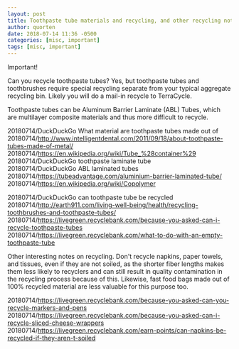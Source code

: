 ```yaml
---
layout: post
title: Toothpaste tube materials and recycling, and other recycling notes
author: quorten
date: 2018-07-14 11:36 -0500
categories: [misc, important]
tags: [misc, important]
---
```


Important!

Can you recycle toothpaste tubes?  Yes, but toothpaste tubes and
toothbrushes require special recycling separate from your typical
aggregate recycling bin.  Likely you will do a mail-in recycle to
TerraCycle.

Toothpaste tubes can be Aluminum Barrier Laminate (ABL) Tubes, which
are multilayer composite materials and thus more difficult to recycle.

20180714/DuckDuckGo What material are toothpaste tubes made out of  
20180714/http://www.intelligentdental.com/2011/09/18/about-toothpaste-tubes-made-of-metal/  
20180714/https://en.wikipedia.org/wiki/Tube_%28container%29  
20180714/DuckDuckGo toothpaste laminate tube  
20180714/DuckDuckGo ABL laminated tubes  
20180714/https://tubeadvantage.com/aluminium-barrier-laminated-tube/  
20180714/https://en.wikipedia.org/wiki/Copolymer

20180714/DuckDuckGo can toothpaste tube be recycled  
20180714/http://earth911.com/living-well-being/health/recycling-toothbrushes-and-toothpaste-tubes/  
20180714/https://livegreen.recyclebank.com/because-you-asked-can-i-recycle-toothpaste-tubes  
20180714/https://livegreen.recyclebank.com/what-to-do-with-an-empty-toothpaste-tube

Other interesting notes on recycling.  Don't recycle napkins, paper
towels, and tissues, even if they are not soiled, as the shorter fiber
lengths makes them less likely to recyclers and can still result in
quality contamination in the recycling process because of this.
Likewise, fast food bags made out of 100% recycled material are less
valuable for this purpose too.

20180714/https://livegreen.recyclebank.com/because-you-asked-can-you-recycle-markers-and-pens  
20180714/https://livegreen.recyclebank.com/because-you-asked-can-i-recycle-sliced-cheese-wrappers  
20180714/https://livegreen.recyclebank.com/earn-points/can-napkins-be-recycled-if-they-aren-t-soiled
